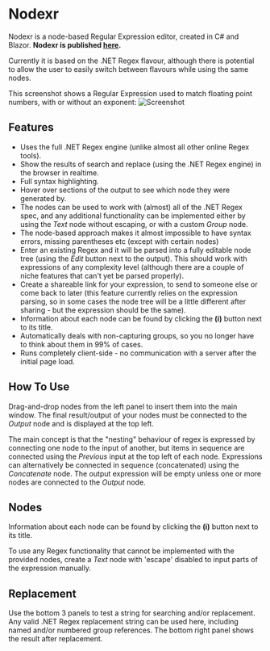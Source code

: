 # Nodexr
Nodexr is a node-based Regular Expression editor, created in C# and Blazor.
__Nodexr is published [here](https://jcparkyn.github.io/nodexr).__

Currently it is based on the .NET Regex flavour, although there is potential to allow the user to easily switch between flavours while using the same nodes.

This screenshot shows a Regular Expression used to match floating point numbers, with or without an exponent:
![Screenshot](https://github.com/Jcparkyn/nodexr/blob/dev/Nodexr/images/Screenshot_floatingPoint_2.png?raw=true)

## Features
* Uses the full .NET Regex engine (unlike almost all other online Regex tools).
* Show the results of search and replace (using the .NET Regex engine) in the browser in realtime.
* Full syntax highlighting.
* Hover over sections of the output to see which node they were generated by.
* The nodes can be used to work with (almost) all of the .NET Regex spec, and any additional functionality can be implemented either by using the *Text* node without escaping, or with a custom *Group* node.
* The node-based approach makes it almost impossible to have syntax errors, missing parentheses etc (except with certain nodes)
* Enter an existing Regex and it will be parsed into a fully editable node tree (using the *Edit* button next to the output). This should work with expressions of any complexity level (although there are a couple of niche features that can't yet be parsed properly).
* Create a shareable link for your expression, to send to someone else or come back to later (this feature currently relies on the expression parsing, so in some cases the node tree will be a little different after sharing - but the expression should be the same).
* Information about each node can be found by clicking the **(i)** button next to its title.
* Automatically deals with non-capturing groups, so you no longer have to think about them in 99% of cases.
* Runs completely client-side - no communication with a server after the initial page load.

## How To Use
Drag-and-drop nodes from the left panel to insert them into the main window. The final result/output of your nodes must be connected to the _Output_ node and is displayed at the top left.

The main concept is that the "nesting" behaviour of regex is expressed by connecting one node to the input of another, but items in sequence are connected using the *Previous* input at the top left of each node. Expressions can alternatively be connected in sequence (concatenated) using the *Concatenate* node.
The output expression will be empty unless one or more nodes are connected to the _Output_ node.

## Nodes
Information about each node can be found by clicking the **(i)** button next to its title.

To use any Regex functionality that cannot be implemented with the provided nodes, create a *Text* node with 'escape' disabled to input parts of the expression manually.

## Replacement
Use the bottom 3 panels to test a string for searching and/or replacement. Any valid .NET Regex replacement string can be used here, including named and/or numbered group references. The bottom right panel shows the result after replacement.
